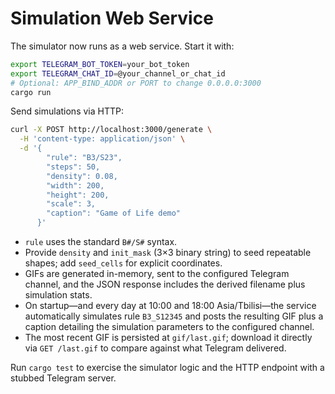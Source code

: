 # Simulation Web Service

The simulator now runs as a web service. Start it with:

```sh
export TELEGRAM_BOT_TOKEN=your_bot_token
export TELEGRAM_CHAT_ID=@your_channel_or_chat_id
# Optional: APP_BIND_ADDR or PORT to change 0.0.0.0:3000
cargo run
```

Send simulations via HTTP:

```sh
curl -X POST http://localhost:3000/generate \
  -H 'content-type: application/json' \
  -d '{
        "rule": "B3/S23",
        "steps": 50,
        "density": 0.08,
        "width": 200,
        "height": 200,
        "scale": 3,
        "caption": "Game of Life demo"
      }'
```

- `rule` uses the standard `B#/S#` syntax.
- Provide `density` and `init_mask` (3×3 binary string) to seed repeatable shapes; add `seed_cells` for explicit coordinates.
- GIFs are generated in-memory, sent to the configured Telegram channel, and the JSON response includes the derived filename plus simulation stats.
- On startup—and every day at 10:00 and 18:00 Asia/Tbilisi—the service automatically simulates rule `B3_S12345` and posts the resulting GIF plus a caption detailing the simulation parameters to the configured channel.
- The most recent GIF is persisted at `gif/last.gif`; download it directly via `GET /last.gif` to compare against what Telegram delivered.

Run `cargo test` to exercise the simulator logic and the HTTP endpoint with a stubbed Telegram server.
